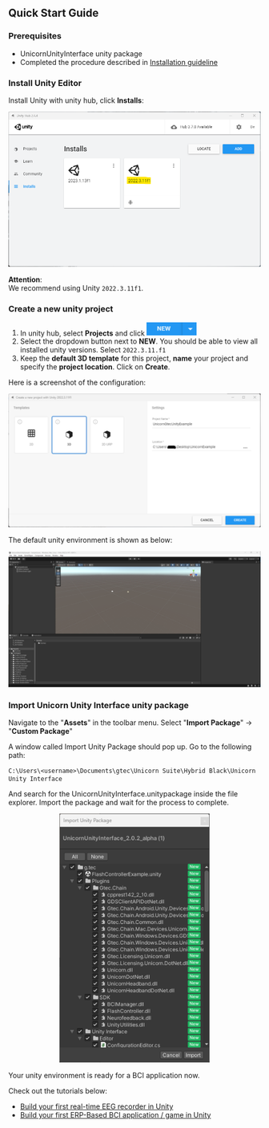 ## Quick Start Guide
### Prerequisites
- UnicornUnityInterface unity package
- Completed the procedure described in [Installation guideline](/tutorial/installation-guideline.md)

### Install Unity Editor
Install Unity with unity hub, click **Installs**:
<p align="center">
<img src="../Img/image2.png" alt="drawing" width="600"/><br/>
</p>

**Attention**: <br/>
We recommend using Unity ```2022.3.11f1```. 

### Create a new unity project
1. In unity hub, select **Projects** and click <img src="../Img/ico2.png" alt="drawing" width="100"/><br/>
2. Select the dropdown button next to **NEW**. You should be able to view all installed unity versions. Select ```2022.3.11.f1```
3. Keep the **default 3D template** for this project, **name** your project and specify the **project location**. Click on **Create**.

Here is a screenshot of the configuration:
<p align="center">
<img src="../Img/image3.png" alt="drawing" width="600"/><br/>
</p>

The default unity environment is shown as below:
<p align="center">
<img src="../Img/image4.png" alt="drawing" width="600"/><br/>
</p>

### Import Unicorn Unity Interface unity package
Navigate to the "**Assets**" in the toolbar menu. Select "**Import Package**" → "**Custom Package**"

A window called Import Unity Package should pop up. Go to the following path:
```
C:\Users\<username>\Documents\gtec\Unicorn Suite\Hybrid Black\Unicorn Unity Interface
```
And search for the UnicornUnityInterface.unitypackage inside the file explorer.
Import the package and wait for the process to complete.
<p align="center">
<img src="../Img/image5.png" alt="drawing" width="300"/><br/>
</p>

Your unity environment is ready for a BCI application now. 

Check out the tutorials below: 

- [Build your first real-time EEG recorder in Unity](/tutorial/Build-your-first-real-time-EEG-recorder-in-Unity.md)
- [Build your first ERP-Based BCI application / game in Unity](/tutorial/build-your-first-erp-application.md)
